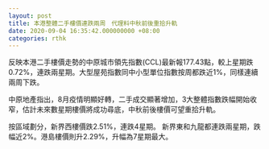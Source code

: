 ```yaml
---
layout: post
title: 本港整體二手樓價連跌兩周　代理料中秋前後重拾升軌　
date: 2020-09-04 16:35:42.000000000 +08:00
categories: rthk
---
```


反映本港二手樓價走勢的中原城市領先指數(CCL)最新報177.43點，較上星期跌0.72%，連跌兩星期。大型屋苑指數同中小型單位指數按周都跌近1%，同樣連續兩周下跌。

中原地產指出，8月疫情明顯好轉，二手成交顯著增加，3大整體指數跌幅開始收窄，估計未來數星期樓價將成功尋底，中秋前後樓價可望重拾升軌。

按區域劃分，新界西樓價跌2.51%，連跌4星期。 新界東和九龍都連跌兩星期，跌幅近2%。港島樓價則升2.29%，升幅為7星期最大。

